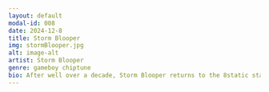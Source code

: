 ```yaml
---
layout: default
modal-id: 008
date: 2024-12-8
title: Storm Blooper
img: stormBlooper.jpg
alt: image-alt
artist: Storm Blooper
genre: gameboy chiptune
bio: After well over a decade, Storm Blooper returns to the 8static stage at PhilaMOCA this December. Harnessing nothing more than a few Gameboys, Storm Blooper (aka Chris De Pew), slaps down hard grooves while generating addicting melodies that everyone can sing along to. Throughout the years, they've had the honor of performing at numerous events including Magfest, TooManyGames, Pulsewave, Philly Nerd Nite, and more! Their music has also been featured in hit web shows such as the Youtube Original Series “Retro Tech”, “Continue?”, and Cinevore's “Nerd vs. Geek”. Join them for what is bound to be an energetic celebration of love for the community, event, and venue that changed their life for the better. Let’s fuckin party, y’all (づ◕ ▽◕)づ*:･ﾟ✧
---
```

